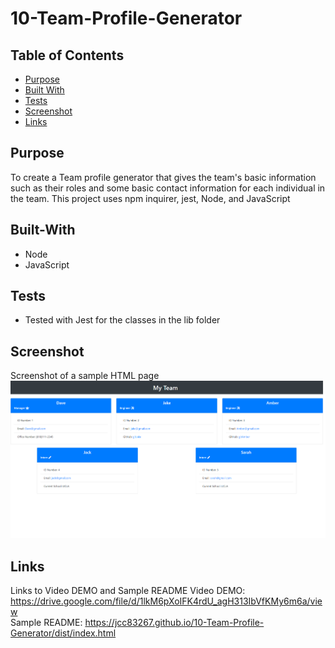# 10-Team-Profile-Generator

## Table of Contents
  * [Purpose](#purpose)
  * [Built With](#built-with)
  * [Tests](#tests)
  * [Screenshot](#screenshot)
  * [Links](#links)


## Purpose
To create a Team profile generator that gives the team's basic information such as their roles and some basic contact information for each individual in the team. This project uses npm inquirer, jest, Node, and JavaScript  

## Built-With
- Node
- JavaScript 

## Tests
- Tested with Jest for the classes in the lib folder 

## Screenshot
Screenshot of a sample HTML page
![screenshot of sample html](./assets/images/screenshot.png)

## Links
Links to Video DEMO and Sample README
Video DEMO: https://drive.google.com/file/d/1lkM6pXoIFK4rdU_agH313IbVfKMy6m6a/view   
Sample README: https://jcc83267.github.io/10-Team-Profile-Generator/dist/index.html  

